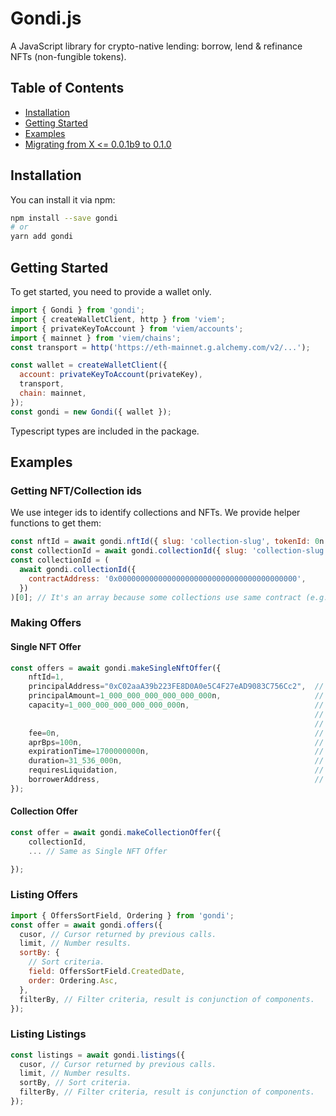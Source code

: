 # Gondi.js

A JavaScript library for crypto-native lending: borrow, lend & refinance NFTs (non-fungible tokens).

## Table of Contents

- [Installation](#installation)
- [Getting Started](#getting-started)
- [Examples](#examples)
- [Migrating from X <= 0.0.1b9 to 0.1.0](./CHANGELOG.md)

## Installation

You can install it via npm:

```bash
npm install --save gondi
# or
yarn add gondi
```

## Getting Started

To get started, you need to provide a wallet only.

```javascript
import { Gondi } from 'gondi';
import { createWalletClient, http } from 'viem';
import { privateKeyToAccount } from 'viem/accounts';
import { mainnet } from 'viem/chains';
const transport = http('https://eth-mainnet.g.alchemy.com/v2/...');

const wallet = createWalletClient({
  account: privateKeyToAccount(privateKey),
  transport,
  chain: mainnet,
});
const gondi = new Gondi({ wallet });
```

Typescript types are included in the package.

## Examples

### Getting NFT/Collection ids

We use integer ids to identify collections and NFTs. We provide helper functions to get them:

```javascript
const nftId = await gondi.nftId({ slug: 'collection-slug', tokenId: 0n });
const collectionId = await gondi.collectionId({ slug: 'collection-slug' });
const collectionId = (
  await gondi.collectionId({
    contractAddress: '0x0000000000000000000000000000000000000000',
  })
)[0]; // It's an array because some collections use same contract (e.g. Artblocks)
```

### Making Offers

#### Single NFT Offer

```javascript
const offers = await gondi.makeSingleNftOffer({
    nftId=1,
    principalAddress="0xC02aaA39b223FE8D0A0e5C4F27eAD9083C756Cc2",  // Principal currency address. (e.g. WETH)
    principalAmount=1_000_000_000_000_000_000n,                     // Principal amount. In units of currency (e.g. WETH is wei)(e.g. 1WETH)
    capacity=1_000_000_000_000_000_000n,                            // How much money do you want to loan in total,
                                                                    // valid for collection offers.
                                                                    // If you want N loans for example, it should be N*principalAmount.
    fee=0n,                                                         // Origination fee.
    aprBps=100n,                                                    // Apr expressed in basis points. (e.g. 1% apr)
    expirationTime=1700000000n,                                     // Expiration time expressed in seconds since epoch. (e.g. 2023/11/14)
    duration=31_536_000n,                                           // Duration expressed in secconds. (e.g. 1 year)
    requiresLiquidation,                                            // Sets the collateral to be liquidated on default.
    borrowerAddress,                                                // Optional: allow only this borrower to accept the offer.
});
```

#### Collection Offer

```javascript
const offer = await gondi.makeCollectionOffer({
    collectionId,
    ... // Same as Single NFT Offer

});
```

### Listing Offers

```javascript
import { OffersSortField, Ordering } from 'gondi';
const offer = await gondi.offers({
  cusor, // Cursor returned by previous calls.
  limit, // Number results.
  sortBy: {
    // Sort criteria.
    field: OffersSortField.CreatedDate,
    order: Ordering.Asc,
  },
  filterBy, // Filter criteria, result is conjunction of components.
});
```

### Listing Listings

```javascript
const listings = await gondi.listings({
  cusor, // Cursor returned by previous calls.
  limit, // Number results.
  sortBy, // Sort criteria.
  filterBy, // Filter criteria, result is conjunction of components.
});
```
